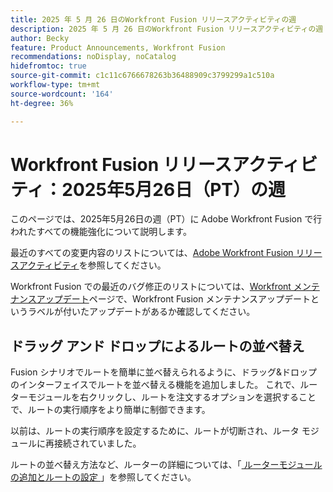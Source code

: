```yaml
---
title: 2025 年 5 月 26 日のWorkfront Fusion リリースアクティビティの週
description: 2025 年 5 月 26 日のWorkfront Fusion リリースアクティビティの週
author: Becky
feature: Product Announcements, Workfront Fusion
recommendations: noDisplay, noCatalog
hidefromtoc: true
source-git-commit: c1c11c6766678263b36488909c3799299a1c510a
workflow-type: tm+mt
source-wordcount: '164'
ht-degree: 36%

---
```


# Workfront Fusion リリースアクティビティ：2025年5月26日（PT）の週

このページでは、2025年5月26日の週（PT）に Adobe Workfront Fusion で行われたすべての機能強化について説明します。

最近のすべての変更内容のリストについては、[Adobe Workfront Fusion リリースアクティビティ](/help/workfront-fusion/fusion-product-releases/fusion-release-activity.md)を参照してください。

Workfront Fusion での最近のバグ修正のリストについては、[Workfront メンテナンスアップデート](https://experienceleague.adobe.com/ja/docs/workfront-known-issues/releases/current-updates)ページで、Workfront Fusion メンテナンスアップデートというラベルが付いたアップデートがあるか確認してください。

## ドラッグ アンド ドロップによるルートの並べ替え

Fusion シナリオでルートを簡単に並べ替えられるように、ドラッグ&amp;ドロップのインターフェイスでルートを並べ替える機能を追加しました。 これで、ルーターモジュールを右クリックし、ルートを注文するオプションを選択することで、ルートの実行順序をより簡単に制御できます。

以前は、ルートの実行順序を設定するために、ルートが切断され、ルータ モジュールに再接続されていました。

ルートの並べ替え方法など、ルーターの詳細については、「[ ルーターモジュールの追加とルートの設定 ](/help/workfront-fusion/create-scenarios/add-modules/router-module.md)」を参照してください。
